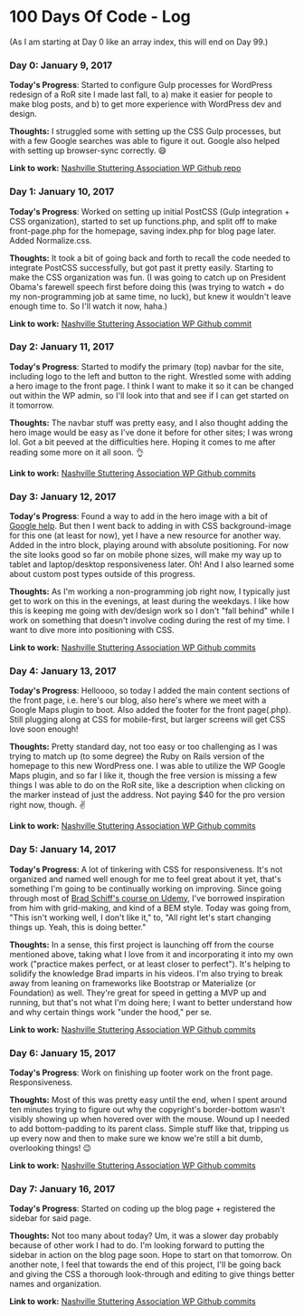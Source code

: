 # 100 Days Of Code - Log

(As I am starting at Day 0 like an array index, this will end on Day 99.)

### Day 0: January 9, 2017

**Today's Progress**: Started to configure Gulp processes for WordPress redesign of a RoR site I made last fall, to a) make it easier for people to make blog posts, and b) to get more experience with WordPress dev and design.

**Thoughts:** I struggled some with setting up the CSS Gulp processes, but with a few Google searches was able to figure it out. Google also helped with setting up browser-sync correctly. 😄

**Link to work:** [Nashville Stuttering Association WP Github repo](https://github.com/kindlingscript/wp-nashville-nsa)


### Day 1: January 10, 2017

**Today's Progress**: Worked on setting up initial PostCSS (Gulp integration + CSS organization), started to set up functions.php, and split off to make front-page.php for the homepage, saving index.php for blog page later. Added Normalize.css.

**Thoughts:** It took a bit of going back and forth to recall the code needed to integrate PostCSS successfully, but got past it pretty easily. Starting to make the CSS organization was fun. (I was going to catch up on President Obama's farewell speech first before doing this (was trying to watch + do my non-programming job at same time, no luck), but knew it wouldn't leave enough time to. So I'll watch it now, haha.)

**Link to work:** [Nashville Stuttering Association WP Github commit](https://github.com/kindlingscript/wp-nashville-nsa/commit/fecf6bf5d1cd5222fdfe93c1b92eda933ed5d24c)


### Day 2: January 11, 2017

**Today's Progress**: Started to modify the primary (top) navbar for the site, including logo to the left and button to the right. Wrestled some with adding a hero image to the front page. I think I want to make it so it can be changed out within the WP admin, so I'll look into that and see if I can get started on it tomorrow.

**Thoughts:** The navbar stuff was pretty easy, and I also thought adding the hero image would be easy as I've done it before for other sites; I was wrong lol. Got a bit peeved at the difficulties here. Hoping it comes to me after reading some more on it all soon. 👌

**Link to work:** [Nashville Stuttering Association WP Github commits](https://github.com/kindlingscript/wp-nashville-nsa/commits/master)


### Day 3: January 12, 2017

**Today's Progress**: Found a way to add in the hero image with a bit of [Google help](https://web-design-weekly.com/snippets/linking-to-an-image-folder-within-a-wordpress-theme/). But then I went back to adding in with CSS background-image for this one (at least for now), yet I have a new resource for another way. Added in the intro block, playing around with absolute positioning. For now the site looks good so far on mobile phone sizes, will make my way up to tablet and laptop/desktop responsiveness later. Oh! And I also learned some about custom post types outside of this progress.

**Thoughts:** As I'm working a non-programming job right now, I typically just get to work on this in the evenings, at least during the weekdays. I like how this is keeping me going with dev/design work so I don't "fall behind" while I work on something that doesn't involve coding during the rest of my time. I want to dive more into positioning with CSS.

**Link to work:** [Nashville Stuttering Association WP Github commits](https://github.com/kindlingscript/wp-nashville-nsa/commits/master)


### Day 4: January 13, 2017

**Today's Progress**: Helloooo, so today I added the main content sections of the front page, i.e. here's our blog, also here's where we meet with a Google Maps plugin to boot. Also added the footer for the front page(.php). Still plugging along at CSS for mobile-first, but larger screens will get CSS love soon enough!

**Thoughts:** Pretty standard day, not too easy or too challenging as I was trying to match up (to some degree) the Ruby on Rails version of the homepage to this new WordPress one. I was able to utilize the WP Google Maps plugin, and so far I like it, though the free version is missing a few things I was able to do on the RoR site, like a description when clicking on the marker instead of just the address. Not paying $40 for the pro version right now, though. ✌️

**Link to work:** [Nashville Stuttering Association WP Github commits](https://github.com/kindlingscript/wp-nashville-nsa/commits/master)


### Day 5: January 14, 2017

**Today's Progress**: A lot of tinkering with CSS for responsiveness. It's not organized and named well enough for me to feel great about it yet, that's something I'm going to be continually working on improving. Since going through most of [Brad Schiff's course on Udemy](https://www.udemy.com/git-a-web-developer-job-mastering-the-modern-workflow/), I've borrowed inspiration from him with grid-making, and kind of a BEM style. Today was going from, "This isn't working well, I don't like it," to, "All right let's start changing things up. Yeah, this is doing better."

**Thoughts:** In a sense, this first project is launching off from the course mentioned above, taking what I love from it and incorporating it into my own work ("practice makes perfect, or at least closer to perfect"). It's helping to solidify the knowledge Brad imparts in his videos. I'm also trying to break away from leaning on frameworks like Bootstrap or Materialize (or Foundation) as well. They're great for speed in getting a MVP up and running, but that's not what I'm doing here; I want to better understand how and why certain things work "under the hood," per se.

**Link to work:** [Nashville Stuttering Association WP Github commits](https://github.com/kindlingscript/wp-nashville-nsa/commits/master)


### Day 6: January 15, 2017

**Today's Progress**: Work on finishing up footer work on the front page. Responsiveness.

**Thoughts:** Most of this was pretty easy until the end, when I spent around ten minutes trying to figure out why the copyright's border-bottom wasn't visibly showing up when hovered over with the mouse. Wound up I needed to add bottom-padding to its parent class. Simple stuff like that, tripping us up every now and then to make sure we know we're still a bit dumb, overlooking things! 😉

**Link to work:** [Nashville Stuttering Association WP Github commits](https://github.com/kindlingscript/wp-nashville-nsa/commits/master)


### Day 7: January 16, 2017

**Today's Progress**: Started on coding up the blog page + registered the sidebar for said page.

**Thoughts:** Not too many about today? Um, it was a slower day probably because of other work I had to do. I'm looking forward to putting the sidebar in action on the blog page soon. Hope to start on that tomorrow. On another note, I feel that towards the end of this project, I'll be going back and giving the CSS a thorough look-through and editing to give things better names and organization.

**Link to work:** [Nashville Stuttering Association WP Github commits](https://github.com/kindlingscript/wp-nashville-nsa/commits/master)
